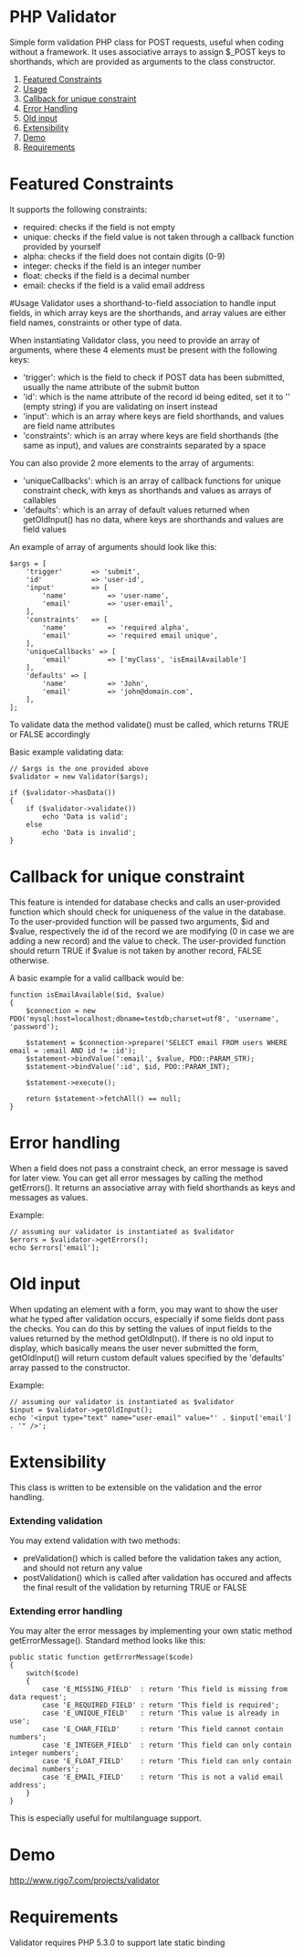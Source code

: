 # PHP Validator
Simple form validation PHP class for POST requests, useful when coding without a framework.
It uses associative arrays to assign $_POST keys to shorthands, which are provided as arguments to the class constructor.

1. [Featured Constraints](#featured-constraints)
2. [Usage](#usage)
3. [Callback for unique constraint](#callback-for-unique-constraint)
4. [Error Handling](#error-handling)
5. [Old input](#old-input)
6. [Extensibility](#extensibility)
7. [Demo](#demo)
8. [Requirements](#requirements)

# Featured Constraints
It supports the following constraints:
- required: checks if the field is not empty
- unique: checks if the field value is not taken through a callback function provided by yourself
- alpha: checks if the field does not contain digits (0-9)
- integer: checks if the field is an integer number
- float: checks if the field is a decimal number
- email: checks if the field is a valid email address


#Usage
Validator uses a shorthand-to-field association to handle input fields, in which array keys are the shorthands, and array values are either field names, constraints or other type of data.

When instantiating Validator class, you need to provide an array of arguments, where these 4 elements must be present with the following keys:
- 'trigger': which is the field to check if POST data has been submitted, usually the name attribute of the submit button
- 'id': which is the name attribute of the record id being edited, set it to '' (empty string) if you are validating on insert instead
- 'input': which is an array where keys are field shorthands, and values are field name attributes
- 'constraints': which is an array where keys are field shorthands (the same as input), and values are constraints separated by a space

You can also provide 2 more elements to the array of arguments:
- 'uniqueCallbacks': which is an array of callback functions for unique constraint check, with keys as shorthands and values as arrays of callables
- 'defaults': which is an array of default values returned when getOldInput() has no data, where keys are shorthands and values are field values

An example of array of arguments should look like this:
```
$args = [
	'trigger' 		=> 'submit',
	'id'			=> 'user-id',
	'input' 		=> [
		'name'			=> 'user-name',
		'email'			=> 'user-email',
	],
	'constraints' 	=> [
		'name'			=> 'required alpha',
		'email'			=> 'required email unique',
	],
	'uniqueCallbacks' => [
		'email'			=> ['myClass', 'isEmailAvailable']
	],
	'defaults' => [
		'name'			=> 'John',
		'email'			=> 'john@domain.com',
	],
];
```
To validate data the method validate() must be called, which returns TRUE or FALSE accordingly

Basic example validating data:
```
// $args is the one provided above
$validator = new Validator($args);

if ($validator->hasData())
{
	if ($validator->validate())
		echo 'Data is valid';
	else
		echo 'Data is invalid';
}
```

# Callback for unique constraint
This feature is intended for database checks and calls an user-provided function which should check for uniqueness of the value in the database.
To the user-provided function will be passed two arguments, $id and $value, respectively the id of the record we are modifying (0 in case we are adding a new record) 
and the value to check.
The user-provided function should return TRUE if $value is not taken by another record, FALSE otherwise.


A basic example for a valid callback would be:
```
function isEmailAvailable($id, $value)
{
	$connection = new PDO('mysql:host=localhost;dbname=testdb;charset=utf8', 'username', 'password');
	
	$statement = $connection->prepare('SELECT email FROM users WHERE email = :email AND id != :id');
	$statement->bindValue(':email', $value, PDO::PARAM_STR);
	$statement->bindValue(':id', $id, PDO::PARAM_INT);
	
	$statement->execute();
	
	return $statement->fetchAll() == null;
}
```
# Error handling
When a field does not pass a constraint check, an error message is saved for later view.
You can get all error messages by calling the method getErrors(). It returns an associative array with field shorthands as keys and messages as values.

Example:
```
// assuming our validator is instantiated as $validator
$errors = $validator->getErrors();
echo $errors['email'];
```

# Old input
When updating an element with a form, you may want to show the user what he typed after validation occurs, especially if some fields dont pass the checks. You can do this by setting the values of input fields to the values returned by the method getOldInput(). If there is no old input to display, which basically means the user never submitted the form, getOldInput() will return custom default values specified by the 'defaults' array passed to the constructor.

Example:
```
// assuming our validator is instantiated as $validator
$input = $validator->getOldInput();
echo '<input type="text" name="user-email" value="' . $input['email'] . '" />';
```
# Extensibility
This class is written to be extensible on the validation and the error handling.

### Extending validation
You may extend validation with two methods:
- preValidation() which is called before the validation takes any action, and should not return any value
- postValidation() which is called after validation has occured and affects the final result of the validation by returning TRUE or FALSE

### Extending error handling
You may alter the error messages by implementing your own static method getErrorMessage().
Standard method looks like this:
```
public static function getErrorMessage($code)
{
	switch($code)
	{
		case 'E_MISSING_FIELD'	: return 'This field is missing from data request';
		case 'E_REQUIRED_FIELD'	: return 'This field is required';
		case 'E_UNIQUE_FIELD'	: return 'This value is already in use';
		case 'E_CHAR_FIELD'		: return 'This field cannot contain numbers';
		case 'E_INTEGER_FIELD'	: return 'This field can only contain integer numbers';
		case 'E_FLOAT_FIELD'	: return 'This field can only contain decimal numbers';
		case 'E_EMAIL_FIELD'	: return 'This is not a valid email address';
	}
}
```
This is especially useful for multilanguage support.

# Demo
http://www.rigo7.com/projects/validator


# Requirements
Validator requires PHP 5.3.0 to support late static binding
